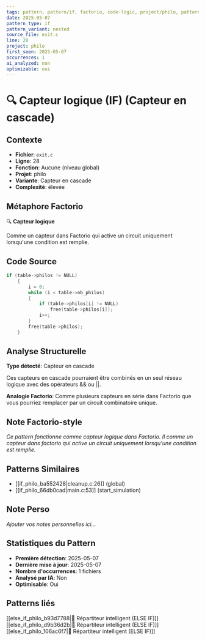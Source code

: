 ```yaml
---
tags: pattern, pattern/if, factorio, code-logic, project/philo, pattern/variant/nested
date: 2025-05-07
pattern_type: if
pattern_variant: nested
source_file: exit.c
line: 28
project: philo
first_seen: 2025-05-07
occurrences: 1
ai_analyzed: non
optimizable: oui
---
```


# 🔍 Capteur logique (IF) (Capteur en cascade)

## Contexte
- **Fichier**: `exit.c`
- **Ligne**: 28
- **Fonction**: Aucune (niveau global)
- **Projet**: philo
- **Variante**: Capteur en cascade
- **Complexité**: élevée

## Métaphore Factorio
🔍 **Capteur logique**

Comme un capteur dans Factorio qui active un circuit uniquement lorsqu'une condition est remplie.

## Code Source
```c
if (table->philos != NULL)
	{
		i = 0;
		while (i < table->nb_philos)
		{
			if (table->philos[i] != NULL)
				free(table->philos[i]);
			i++;
		}
		free(table->philos);
	}
```

## Analyse Structurelle
**Type détecté**: Capteur en cascade

Ces capteurs en cascade pourraient être combinés en un seul réseau logique avec des opérateurs && ou ||.

**Analogie Factorio**:
Comme plusieurs capteurs en série dans Factorio que vous pourriez remplacer par un circuit combinatoire unique.

## Note Factorio-style
*Ce pattern fonctionne comme capteur logique dans Factorio. Il comme un capteur dans factorio qui active un circuit uniquement lorsqu'une condition est remplie.*

## Patterns Similaires
- [[if_philo_ba552428|cleanup.c:26]] (global)
- [[if_philo_66db0cad|main.c:53]] (start_simulation)

## Note Perso
*Ajouter vos notes personnelles ici...*

## Statistiques du Pattern
- **Première détection**: 2025-05-07
- **Dernière mise à jour**: 2025-05-07
- **Nombre d'occurrences**: 1 fichiers
- **Analysé par IA**: Non
- **Optimisable**: Oui

## Patterns liés
[[else_if_philo_b93d7788|🔄 Répartiteur intelligent (ELSE IF)]]
[[else_if_philo_d9b36d2b|🔄 Répartiteur intelligent (ELSE IF)]]
[[else_if_philo_106ac6f7|🔄 Répartiteur intelligent (ELSE IF)]]
